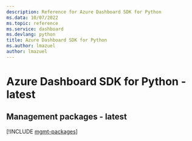 ```yaml
---
description: Reference for Azure Dashboard SDK for Python
ms.data: 10/07/2022
ms.topic: reference
ms.service: dashboard
ms.devlang: python
title: Azure Dashboard SDK for Python
ms.author: lmazuel
author: lmazuel
---
```

# Azure Dashboard SDK for Python - latest

## Management packages - latest
[!INCLUDE [mgmt-packages](dashboard-mgmt-index.md)]